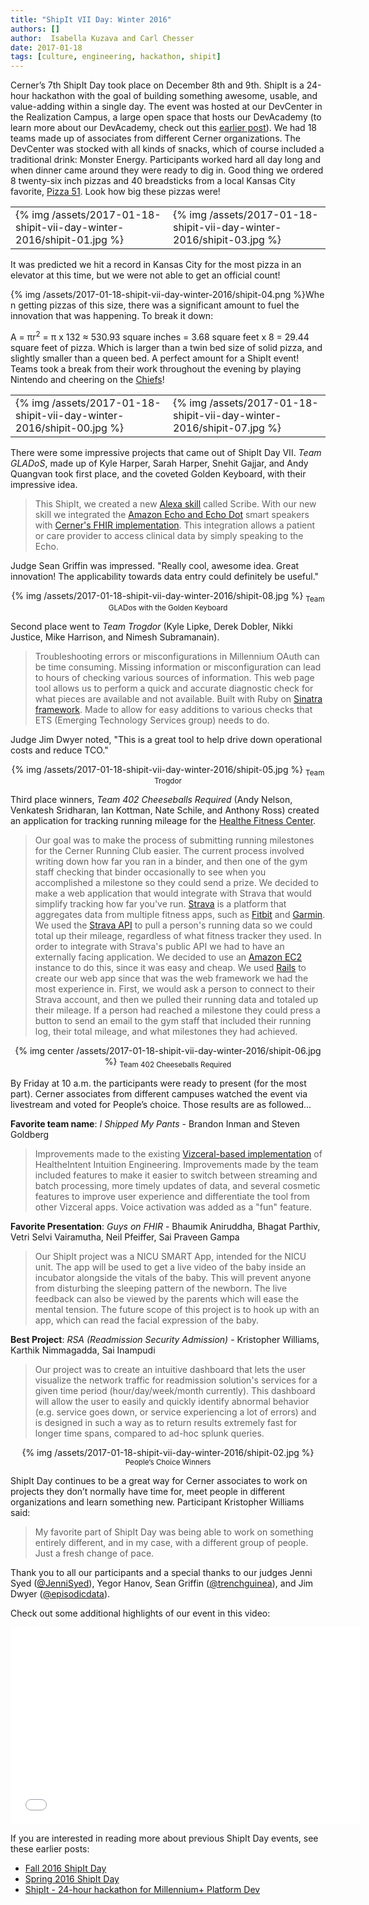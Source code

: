 ```yaml
---
title: "ShipIt VII Day: Winter 2016"
authors: []
author:  Isabella Kuzava and Carl Chesser
date: 2017-01-18
tags: [culture, engineering, hackathon, shipit]
---
```


Cerner’s 7th ShipIt Day took place on December 8th and 9th. ShipIt is a 24-hour hackathon with the
goal of building something awesome, usable, and value-adding within a single day.  The event was
hosted at our DevCenter in the Realization Campus, a large open space that hosts our DevAcademy (to
learn more about our DevAcademy, check out this 
[earlier post](http://engineering.cerner.com/2013/08/devacademy/)).  We had 18 teams made up of
associates from different Cerner organizations. The DevCenter was stocked with all kinds of snacks,
which of course included a traditional drink: Monster Energy. Participants worked hard all day long
and when dinner came around they were ready to dig in. Good thing we ordered 8 twenty-six inch
pizzas and 40 breadsticks from a local Kansas City favorite, [Pizza 51](http://www.pizza51.com/). 
Look how big these pizzas were!

<div align="center">
<table>
  <tr>
    <td>{% img /assets/2017-01-18-shipit-vii-day-winter-2016/shipit-01.jpg %}</td>
    <td>{% img /assets/2017-01-18-shipit-vii-day-winter-2016/shipit-03.jpg %}</td>
  </tr>
</table>
</div>

It was predicted we hit a record in Kansas City for the most pizza in an elevator at this time, but
we were not able to get an official count!

<div style="float:left;" >
{% img /assets/2017-01-18-shipit-vii-day-winter-2016/shipit-04.png %}
</div>

When getting pizzas of this size, there was a significant amount to fuel the innovation that was
happening. To break it down:

A = πr<sup>2</sup> = π x 132 ≈ 530.93 square inches = 3.68 square feet x 8 = 29.44 square feet of pizza. Which
is larger than a twin bed size of solid pizza, and slightly smaller than a queen bed. A perfect
amount for a ShipIt event! Teams took a break from their work throughout the evening by playing
Nintendo and cheering on the [Chiefs](http://www.chiefs.com/)!

<div align="center">
<table>
  <tr>
    <td>{% img /assets/2017-01-18-shipit-vii-day-winter-2016/shipit-00.jpg %}</td>
    <td>{% img /assets/2017-01-18-shipit-vii-day-winter-2016/shipit-07.jpg %}</td>
  </tr>
</table>
</div>

There were some impressive projects that came out of ShipIt Day VII. _Team GLADoS_, made up of Kyle
Harper, Sarah Harper, Snehit Gajjar, and Andy Quangvan took first place, and the coveted Golden
Keyboard, with their impressive idea.

> This ShipIt, we created a new [Alexa skill](https://developer.amazon.com/alexa) called Scribe. 
With our new skill we integrated the 
[Amazon Echo and Echo Dot](https://www.amazon.com/All-New-Echo-Dot-2nd-Generation/dp/B01DFKC2SO/ref=cp_aucc_ods) 
smart speakers with [Cerner's FHIR implementation](https://code.cerner.com/). This integration allows
a patient or care provider to access clinical data by simply speaking to the Echo.

Judge Sean Griffin was impressed. "Really cool, awesome idea. Great innovation! The applicability
towards data entry could definitely be useful."

<div align="center">
{% img /assets/2017-01-18-shipit-vii-day-winter-2016/shipit-08.jpg %}
<sub>Team GLADos with the Golden Keyboard</sub>
</div>

Second place went to _Team Trogdor_ (Kyle Lipke, Derek Dobler, Nikki Justice, Mike Harrison, 
and Nimesh Subramanain).

> Troubleshooting errors or misconfigurations in Millennium OAuth can be time consuming. Missing
information or misconfiguration can lead to hours of checking various sources of information. This
web page tool allows us to perform a quick and accurate diagnostic check for what pieces are
available and not available. Built with Ruby on [Sinatra framework](http://www.sinatrarb.com/). 
Made to allow for easy additions to various checks that ETS (Emerging Technology Services group) 
needs to do.

Judge Jim Dwyer noted, "This is a great tool to help drive down operational costs and reduce TCO."

<div align="center">
{% img /assets/2017-01-18-shipit-vii-day-winter-2016/shipit-05.jpg %}
<sub>Team Trogdor</sub>
</div>

Third place winners, _Team 402 Cheeseballs Required_ (Andy Nelson, Venkatesh Sridharan, Ian Kottman,
Nate Schile, and Anthony Ross) created an application for tracking running mileage for the 
[Healthe Fitness Center](https://www.youtube.com/watch?v=w18fgEcMi7w).

> Our goal was to make the process of submitting running milestones for the Cerner Running Club
easier. The current process involved writing down how far you ran in a binder, and then one of the
gym staff checking that binder occasionally to see when you accomplished a milestone so they could
send a prize. We decided to make a web application that would integrate with Strava that would
simplify tracking how far you've run. [Strava](https://www.strava.com/) is a platform that 
aggregates data from multiple fitness apps, such as [Fitbit](https://www.fitbit.com/) and 
[Garmin](https://buy.garmin.com/en-US/US/cIntoSports-cRunning-p1.html). 
We used the [Strava API](https://strava.github.io/api/) to pull a person's running data so
we could total up their mileage, regardless of what fitness tracker they used. In order to
integrate with Strava's public API we had to have an externally facing application. We decided to
use an [Amazon EC2](https://aws.amazon.com/ec2/) instance to do this, since it was easy and cheap. 
We used [Rails](http://rubyonrails.org/) to create our web app since that was the web framework 
we had the most experience in. First, we would ask a person to connect to their Strava account, 
and then we pulled their running data and totaled up their mileage. If a person had reached a 
milestone they could press a button to send an email to the gym staff that included their 
running log, their total mileage, and what milestones they had achieved.

<div align="center">
{% img center /assets/2017-01-18-shipit-vii-day-winter-2016/shipit-06.jpg %}
<sub>Team 402 Cheeseballs Required</sub>
</div>

By Friday at 10 a.m. the participants were ready to present (for the most part). Cerner associates
from different campuses watched the event via livestream and voted for People’s choice. Those
results are as followed...

**Favorite team name**: _I Shipped My Pants_ - Brandon Inman and Steven Goldberg

> Improvements made to the existing 
[Vizceral-based implementation](http://techblog.netflix.com/2016/08/vizceral-open-source.html) 
of HealtheIntent Intuition
Engineering.  Improvements made by the team included features to make it easier to switch between
streaming and batch processing, more timely updates of data, and several cosmetic features to
improve user experience and differentiate the tool from other Vizceral apps.  Voice activation was
added as a "fun" feature.

**Favorite Presentation**: _Guys on FHIR_ - Bhaumik Aniruddha, Bhagat Parthiv, Vetri Selvi Vairamutha,
Neil Pfeiffer, Sai Praveen Gampa

> Our ShipIt project was a NICU SMART App, intended for the NICU unit. The app will be used to get a
live video of the baby inside an incubator alongside the vitals of the baby. This will prevent
anyone from disturbing the sleeping pattern of the newborn. The live feedback can also be viewed
by the parents which will ease the mental tension. The future scope of this project is to hook up
with an app, which can read the facial expression of the baby.

**Best Project**: _RSA (Readmission Security Admission)_ - Kristopher Williams, Karthik Nimmagadda, Sai
Inampudi

> Our project was to create an intuitive dashboard that lets the user visualize the network traffic
for readmission solution's services for a given time period (hour/day/week/month currently). This
dashboard will allow the user to easily and quickly identify abnormal behavior (e.g. service goes
down, or service experiencing a lot of errors) and is designed in such a way as to return results
extremely fast for longer time spans, compared to ad-hoc splunk queries.

<div align="center">
{% img /assets/2017-01-18-shipit-vii-day-winter-2016/shipit-02.jpg %}
<sub>People’s Choice Winners</sub>
</div>

ShipIt Day continues to be a great way for Cerner associates to work on projects they don’t normally
have time for, meet people in different organizations and learn something new. Participant
Kristopher Williams said:

> My favorite part of ShipIt Day was being able to work on something entirely different, and in my
case, with a different group of people. Just a fresh change of pace.

Thank you to all our participants and a special thanks to our judges Jenni Syed
([@JenniSyed](https://twitter.com/JenniSyed)), Yegor Hanov, Sean Griffin
([@trenchguinea](https://twitter.com/trenchguinea)), and Jim Dwyer
([@episodicdata](https://twitter.com/episodicdata)).

Check out some additional highlights of our event in this video:

<iframe width="560" height="315" src="//www.youtube.com/embed/iqTp0dmLgUk" frameborder="0" allowfullscreen></iframe>

If you are interested in reading more about previous ShipIt Day events, see these earlier posts:

* [Fall 2016 ShipIt Day](http://engineering.cerner.com/blog/fall-2016-shipit-day/)
* [Spring 2016 ShipIt Day](http://engineering.cerner.com/blog/spring-2016-shipit-day/)
* [ShipIt - 24-hour hackathon for Millennium+ Platform Dev](http://engineering.cerner.com/blog/shipit-hackathon-mplus/) 
